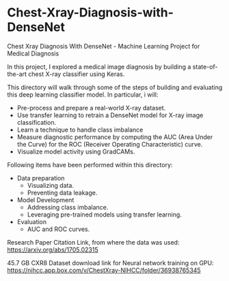 # Chest-Xray-Diagnosis-with-DenseNet
Chest Xray Diagnosis With DenseNet - Machine Learning Project for Medical Diagnosis

In this project, I explored a medical image diagnosis by building a state-of-the-art chest X-ray classifier using Keras. 

This directory will walk through some of the steps of building and evaluating this deep learning classifier model. In particular, i will:
- Pre-process and prepare a real-world X-ray dataset.
- Use transfer learning to retrain a DenseNet model for X-ray image classification.
- Learn a technique to handle class imbalance
- Measure diagnostic performance by computing the AUC (Area Under the Curve) for the ROC (Receiver Operating Characteristic) curve.
- Visualize model activity using GradCAMs.

Following items have been performed within this directory: 

- Data preparation
  - Visualizing data.
  - Preventing data leakage.
- Model Development
  - Addressing class imbalance.
  - Leveraging pre-trained models using transfer learning.
- Evaluation
  - AUC and ROC curves.


Research Paper Citation Link, from where the data was used: https://arxiv.org/abs/1705.02315

45.7 GB CXR8 Dataset download link for Neural network training on GPU: https://nihcc.app.box.com/v/ChestXray-NIHCC/folder/36938765345
